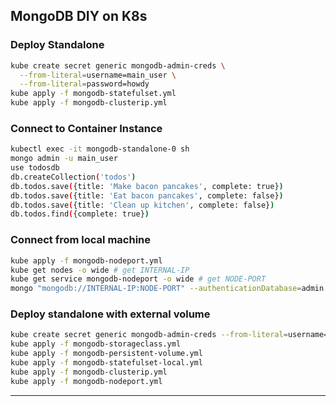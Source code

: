 ## MongoDB DIY on K8s

### Deploy Standalone

```bash
kube create secret generic mongodb-admin-creds \
  --from-literal=username=main_user \
  --from-literal=password=howdy
kube apply -f mongodb-statefulset.yml
kube apply -f mongodb-clusterip.yml
```

### Connect to Container Instance

```bash
kubectl exec -it mongodb-standalone-0 sh
mongo admin -u main_user
use todosdb
db.createCollection('todos')
db.todos.save({title: 'Make bacon pancakes', complete: true})
db.todos.save({title: 'Eat bacon pancakes', complete: false})
db.todos.save({title: 'Clean up kitchen', complete: false})
db.todos.find({complete: true})
```

### Connect from local machine

```bash
kube apply -f mongodb-nodeport.yml
kube get nodes -o wide # get INTERNAL-IP
kube get service mongodb-nodeport -o wide # get NODE-PORT
mongo "mongodb://INTERNAL-IP:NODE-PORT" --authenticationDatabase=admin --username=main_user
```

### Deploy standalone with external volume

```bash
kube create secret generic mongodb-admin-creds --from-literal=username=main_user --from-literal=password=howdy
kube apply -f mongodb-storageclass.yml
kube apply -f mongodb-persistent-volume.yml
kube apply -f mongodb-statefulset-local.yml
kube apply -f mongodb-clusterip.yml
kube apply -f mongodb-nodeport.yml
```

---
